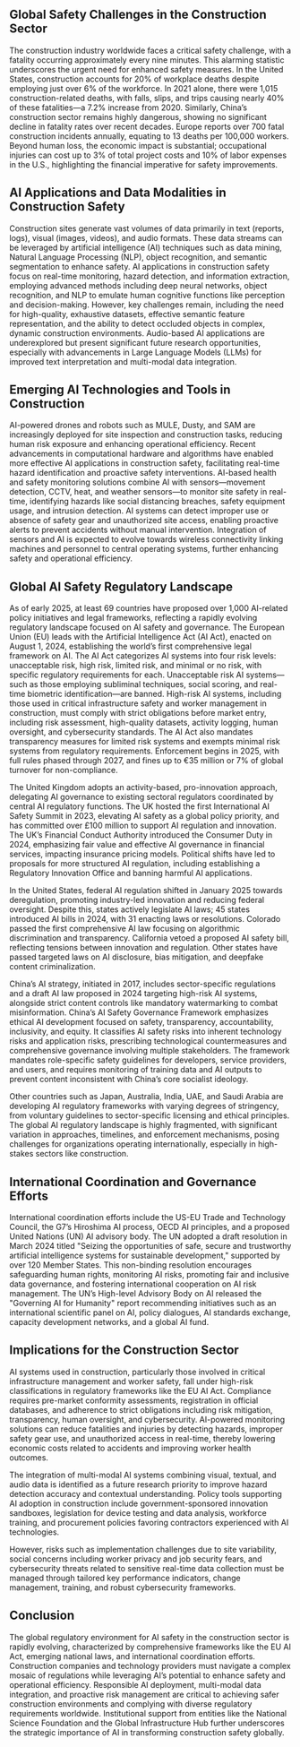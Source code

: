 ## Global Safety Challenges in the Construction Sector
The construction industry worldwide faces a critical safety challenge, with a fatality occurring approximately every nine minutes. This alarming statistic underscores the urgent need for enhanced safety measures. In the United States, construction accounts for 20% of workplace deaths despite employing just over 6% of the workforce. In 2021 alone, there were 1,015 construction-related deaths, with falls, slips, and trips causing nearly 40% of these fatalities—a 7.2% increase from 2020. Similarly, China’s construction sector remains highly dangerous, showing no significant decline in fatality rates over recent decades. Europe reports over 700 fatal construction incidents annually, equating to 13 deaths per 100,000 workers. Beyond human loss, the economic impact is substantial; occupational injuries can cost up to 3% of total project costs and 10% of labor expenses in the U.S., highlighting the financial imperative for safety improvements.

## AI Applications and Data Modalities in Construction Safety
Construction sites generate vast volumes of data primarily in text (reports, logs), visual (images, videos), and audio formats. These data streams can be leveraged by artificial intelligence (AI) techniques such as data mining, Natural Language Processing (NLP), object recognition, and semantic segmentation to enhance safety. AI applications in construction safety focus on real-time monitoring, hazard detection, and information extraction, employing advanced methods including deep neural networks, object recognition, and NLP to emulate human cognitive functions like perception and decision-making. However, key challenges remain, including the need for high-quality, exhaustive datasets, effective semantic feature representation, and the ability to detect occluded objects in complex, dynamic construction environments. Audio-based AI applications are underexplored but present significant future research opportunities, especially with advancements in Large Language Models (LLMs) for improved text interpretation and multi-modal data integration.

## Emerging AI Technologies and Tools in Construction
AI-powered drones and robots such as MULE, Dusty, and SAM are increasingly deployed for site inspection and construction tasks, reducing human risk exposure and enhancing operational efficiency. Recent advancements in computational hardware and algorithms have enabled more effective AI applications in construction safety, facilitating real-time hazard identification and proactive safety interventions. AI-based health and safety monitoring solutions combine AI with sensors—movement detection, CCTV, heat, and weather sensors—to monitor site safety in real-time, identifying hazards like social distancing breaches, safety equipment usage, and intrusion detection. AI systems can detect improper use or absence of safety gear and unauthorized site access, enabling proactive alerts to prevent accidents without manual intervention. Integration of sensors and AI is expected to evolve towards wireless connectivity linking machines and personnel to central operating systems, further enhancing safety and operational efficiency.

## Global AI Safety Regulatory Landscape
As of early 2025, at least 69 countries have proposed over 1,000 AI-related policy initiatives and legal frameworks, reflecting a rapidly evolving regulatory landscape focused on AI safety and governance. The European Union (EU) leads with the Artificial Intelligence Act (AI Act), enacted on August 1, 2024, establishing the world’s first comprehensive legal framework on AI. The AI Act categorizes AI systems into four risk levels: unacceptable risk, high risk, limited risk, and minimal or no risk, with specific regulatory requirements for each. Unacceptable risk AI systems—such as those employing subliminal techniques, social scoring, and real-time biometric identification—are banned. High-risk AI systems, including those used in critical infrastructure safety and worker management in construction, must comply with strict obligations before market entry, including risk assessment, high-quality datasets, activity logging, human oversight, and cybersecurity standards. The AI Act also mandates transparency measures for limited risk systems and exempts minimal risk systems from regulatory requirements. Enforcement begins in 2025, with full rules phased through 2027, and fines up to €35 million or 7% of global turnover for non-compliance.

The United Kingdom adopts an activity-based, pro-innovation approach, delegating AI governance to existing sectoral regulators coordinated by central AI regulatory functions. The UK hosted the first International AI Safety Summit in 2023, elevating AI safety as a global policy priority, and has committed over £100 million to support AI regulation and innovation. The UK’s Financial Conduct Authority introduced the Consumer Duty in 2024, emphasizing fair value and effective AI governance in financial services, impacting insurance pricing models. Political shifts have led to proposals for more structured AI regulation, including establishing a Regulatory Innovation Office and banning harmful AI applications.

In the United States, federal AI regulation shifted in January 2025 towards deregulation, promoting industry-led innovation and reducing federal oversight. Despite this, states actively legislate AI laws; 45 states introduced AI bills in 2024, with 31 enacting laws or resolutions. Colorado passed the first comprehensive AI law focusing on algorithmic discrimination and transparency. California vetoed a proposed AI safety bill, reflecting tensions between innovation and regulation. Other states have passed targeted laws on AI disclosure, bias mitigation, and deepfake content criminalization.

China’s AI strategy, initiated in 2017, includes sector-specific regulations and a draft AI law proposed in 2024 targeting high-risk AI systems, alongside strict content controls like mandatory watermarking to combat misinformation. China’s AI Safety Governance Framework emphasizes ethical AI development focused on safety, transparency, accountability, inclusivity, and equity. It classifies AI safety risks into inherent technology risks and application risks, prescribing technological countermeasures and comprehensive governance involving multiple stakeholders. The framework mandates role-specific safety guidelines for developers, service providers, and users, and requires monitoring of training data and AI outputs to prevent content inconsistent with China’s core socialist ideology.

Other countries such as Japan, Australia, India, UAE, and Saudi Arabia are developing AI regulatory frameworks with varying degrees of stringency, from voluntary guidelines to sector-specific licensing and ethical principles. The global AI regulatory landscape is highly fragmented, with significant variation in approaches, timelines, and enforcement mechanisms, posing challenges for organizations operating internationally, especially in high-stakes sectors like construction.

## International Coordination and Governance Efforts
International coordination efforts include the US-EU Trade and Technology Council, the G7’s Hiroshima AI process, OECD AI principles, and a proposed United Nations (UN) AI advisory body. The UN adopted a draft resolution in March 2024 titled "Seizing the opportunities of safe, secure and trustworthy artificial intelligence systems for sustainable development," supported by over 120 Member States. This non-binding resolution encourages safeguarding human rights, monitoring AI risks, promoting fair and inclusive data governance, and fostering international cooperation on AI risk management. The UN’s High-level Advisory Body on AI released the "Governing AI for Humanity" report recommending initiatives such as an international scientific panel on AI, policy dialogues, AI standards exchange, capacity development networks, and a global AI fund.

## Implications for the Construction Sector
AI systems used in construction, particularly those involved in critical infrastructure management and worker safety, fall under high-risk classifications in regulatory frameworks like the EU AI Act. Compliance requires pre-market conformity assessments, registration in official databases, and adherence to strict obligations including risk mitigation, transparency, human oversight, and cybersecurity. AI-powered monitoring solutions can reduce fatalities and injuries by detecting hazards, improper safety gear use, and unauthorized access in real-time, thereby lowering economic costs related to accidents and improving worker health outcomes.

The integration of multi-modal AI systems combining visual, textual, and audio data is identified as a future research priority to improve hazard detection accuracy and contextual understanding. Policy tools supporting AI adoption in construction include government-sponsored innovation sandboxes, legislation for device testing and data analysis, workforce training, and procurement policies favoring contractors experienced with AI technologies.

However, risks such as implementation challenges due to site variability, social concerns including worker privacy and job security fears, and cybersecurity threats related to sensitive real-time data collection must be managed through tailored key performance indicators, change management, training, and robust cybersecurity frameworks.

## Conclusion
The global regulatory environment for AI safety in the construction sector is rapidly evolving, characterized by comprehensive frameworks like the EU AI Act, emerging national laws, and international coordination efforts. Construction companies and technology providers must navigate a complex mosaic of regulations while leveraging AI’s potential to enhance safety and operational efficiency. Responsible AI deployment, multi-modal data integration, and proactive risk management are critical to achieving safer construction environments and complying with diverse regulatory requirements worldwide. Institutional support from entities like the National Science Foundation and the Global Infrastructure Hub further underscores the strategic importance of AI in transforming construction safety globally.
